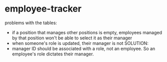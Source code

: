 # employee-tracker

problems with the tables:
- if a position that manages other positions is empty, employees managed by that position won't be able to select it as their manager
- when someone's role is updated, their manager is not
SOLUTION:
- manager ID should be associated with a role, not an employee. So an employee's role dictates their manager.